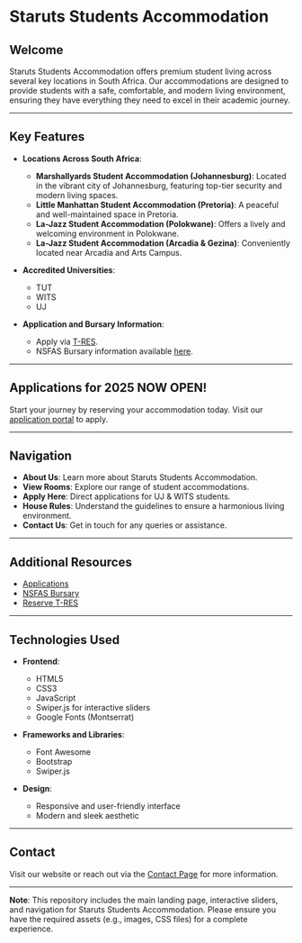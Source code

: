 # Staruts Students Accommodation

## Welcome
Staruts Students Accommodation offers premium student living across several key locations in South Africa. Our accommodations are designed to provide students with a safe, comfortable, and modern living environment, ensuring they have everything they need to excel in their academic journey.

---

## Key Features
- **Locations Across South Africa**:
  - **Marshallyards Student Accommodation (Johannesburg)**: Located in the vibrant city of Johannesburg, featuring top-tier security and modern living spaces.
  - **Little Manhattan Student Accommodation (Pretoria)**: A peaceful and well-maintained space in Pretoria.
  - **La-Jazz Student Accommodation (Polokwane)**: Offers a lively and welcoming environment in Polokwane.
  - **La-Jazz Student Accommodation (Arcadia & Gezina)**: Conveniently located near Arcadia and Arts Campus.

- **Accredited Universities**:
  - TUT
  - WITS
  - UJ

- **Application and Bursary Information**:
  - Apply via [T-RES](https://www.t-res.co.za).
  - NSFAS Bursary information available [here](https://www.nsfas.org.za/content/).

---

## Applications for 2025 NOW OPEN!
Start your journey by reserving your accommodation today. Visit our [application portal](https://www.t-res.co.za/#/student) to apply.

---

## Navigation
- **About Us**: Learn more about Staruts Students Accommodation.
- **View Rooms**: Explore our range of student accommodations.
- **Apply Here**: Direct applications for UJ & WITS students.
- **House Rules**: Understand the guidelines to ensure a harmonious living environment.
- **Contact Us**: Get in touch for any queries or assistance.

---

## Additional Resources
- [Applications](https://www.t-res.co.za)
- [NSFAS Bursary](https://www.nsfas.org.za/content/)
- [Reserve T-RES](https://www.t-res.co.za/#/student)

---

## Technologies Used
- **Frontend**:
  - HTML5
  - CSS3
  - JavaScript
  - Swiper.js for interactive sliders
  - Google Fonts (Montserrat)

- **Frameworks and Libraries**:
  - Font Awesome
  - Bootstrap
  - Swiper.js

- **Design**:
  - Responsive and user-friendly interface
  - Modern and sleek aesthetic

---

## Contact
Visit our website or reach out via the [Contact Page](contact.html) for more information.

---

**Note**: This repository includes the main landing page, interactive sliders, and navigation for Staruts Students Accommodation. Please ensure you have the required assets (e.g., images, CSS files) for a complete experience.

